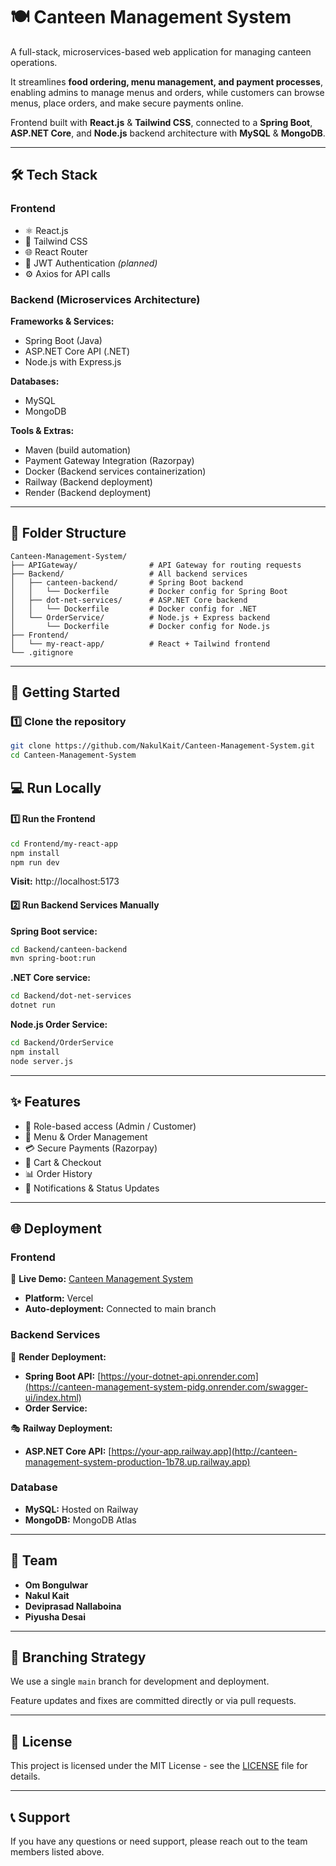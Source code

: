 # 🍽️ Canteen Management System

A full-stack, microservices-based web application for managing canteen operations.

It streamlines **food ordering, menu management, and payment processes**, enabling admins to manage menus and orders, while customers can browse menus, place orders, and make secure payments online.

Frontend built with **React.js** & **Tailwind CSS**, connected to a **Spring Boot**, **ASP.NET Core**, and **Node.js** backend architecture with **MySQL** & **MongoDB**.

---

## 🛠️ Tech Stack

### **Frontend**
- ⚛️ React.js
- 💨 Tailwind CSS
- 🌐 React Router
- 🔐 JWT Authentication *(planned)*
- ⚙️ Axios for API calls

### **Backend (Microservices Architecture)**

**Frameworks & Services:**
- Spring Boot (Java)
- ASP.NET Core API (.NET)
- Node.js with Express.js

**Databases:**
- MySQL
- MongoDB

**Tools & Extras:**
- Maven (build automation)
- Payment Gateway Integration (Razorpay)
- Docker (Backend services containerization)
- Railway (Backend deployment)
- Render (Backend deployment)

---

## 📁 Folder Structure

```
Canteen-Management-System/
├── APIGateway/                # API Gateway for routing requests
├── Backend/                   # All backend services
│   ├── canteen-backend/       # Spring Boot backend
│   │   └── Dockerfile         # Docker config for Spring Boot
│   ├── dot-net-services/      # ASP.NET Core backend
│   │   └── Dockerfile         # Docker config for .NET
│   └── OrderService/          # Node.js + Express backend
│       └── Dockerfile         # Docker config for Node.js
├── Frontend/
│   └── my-react-app/          # React + Tailwind frontend
└── .gitignore
```

---

## 🚀 Getting Started

### 1️⃣ Clone the repository

```bash
git clone https://github.com/NakulKait/Canteen-Management-System.git
cd Canteen-Management-System
```

## 💻 Run Locally

#### 1️⃣ Run the **Frontend**

```bash
cd Frontend/my-react-app
npm install
npm run dev
```

**Visit:** http://localhost:5173

#### 2️⃣ Run Backend Services Manually

**Spring Boot service:**
```bash
cd Backend/canteen-backend
mvn spring-boot:run
```

**.NET Core service:**
```bash
cd Backend/dot-net-services
dotnet run
```

**Node.js Order Service:**
```bash
cd Backend/OrderService
npm install
node server.js
```

---

## ✨ Features

- 🔐 Role-based access (Admin / Customer)
- 📜 Menu & Order Management
- 💳 Secure Payments (Razorpay)
- 🛒 Cart & Checkout
- 📊 Order History
- 📢 Notifications & Status Updates

---

## 🌐 Deployment

### **Frontend**
🔗 **Live Demo:** [Canteen Management System](https://canteen-management-system-theta.vercel.app/)
- **Platform:** Vercel
- **Auto-deployment:** Connected to main branch

### **Backend Services**
🚂 **Render Deployment:**
- **Spring Boot API:** [https://your-dotnet-api.onrender.com](https://canteen-management-system-pidg.onrender.com/swagger-ui/index.html)
- **Order Service:**

🎭 **Railway Deployment:**
- **ASP.NET Core API:** [https://your-app.railway.app](http://canteen-management-system-production-1b78.up.railway.app)

### **Database**
- **MySQL:** Hosted on Railway
- **MongoDB:** MongoDB Atlas

---

## 👥 Team

- **Om Bongulwar**
- **Nakul Kait**
- **Deviprasad Nallaboina**
- **Piyusha Desai**

---

## 📌 Branching Strategy

We use a single `main` branch for development and deployment.

Feature updates and fixes are committed directly or via pull requests.

---


## 📄 License

This project is licensed under the MIT License - see the [LICENSE](LICENSE) file for details.

---

## 📞 Support

If you have any questions or need support, please reach out to the team members listed above.
